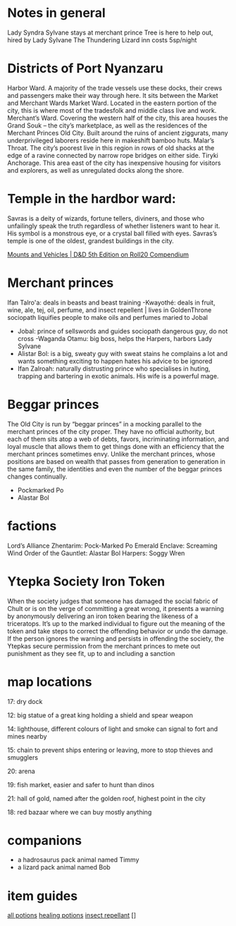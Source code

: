 # Notes in general
Lady Syndra Sylvane stays at merchant prince <ask Tisaia>
Tree is here to help out, hired by Lady Sylvane
The Thundering Lizard inn costs 5sp/night

# Districts of Port Nyanzaru
Harbor Ward. A majority of the trade vessels use these docks, their crews and passengers make their way through here. It sits between the Market and Merchant Wards
Market Ward. Located in the eastern portion of the city, this is where most of the tradesfolk and middle class live and work.
Merchant’s Ward. Covering the western half of the city, this area houses the Grand Souk – the city’s marketplace, as well as the residences of the Merchant Princes
Old City. Built around the ruins of ancient ziggurats, many underprivileged laborers reside here in makeshift bamboo huts.
Malar’s Throat. The city’s poorest live in this region in rows of old shacks at the edge of a ravine connected by narrow rope bridges on either side.
Tiryki Anchorage. This area east of the city has inexpensive housing for visitors and explorers, as well as unregulated docks along the shore.

# Temple in the hardbor ward:
Savras is a deity of wizards, fortune tellers, diviners, and those who unfailingly speak the truth regardless of whether listeners want to hear it. His symbol is a monstrous eye, or a crystal ball filled with eyes. Savras’s temple is one of the oldest, grandest buildings in the city.

[Mounts and Vehicles | D&D 5th Edition on Roll20 Compendium](https://roll20.net/compendium/dnd5e/Mounts%20and%20Vehicles#content)

# Merchant princes
Ifan Talro'a: deals in beasts and beast training
-Kwayothé: deals in fruit, wine, ale, tej, oil, perfume, and insect repellent | lives in GoldenThrone
sociopath
liquifies people to make oils and perfumes
maried to Jobal
- Jobal: prince of sellswords and guides
sociopath
dangerous guy, do not cross
-Waganda Otamu: big boss, helps the Harpers, harbors Lady Sylvane
- Alistar Bol: is a big, sweaty guy with sweat stains
he complains a lot and wants something exciting to happen
hates his advice to be ignored
- Ifan Zalroah: naturally distrusting prince who specialises in huting, trapping and bartering in exotic animals. His wife is a powerful mage.

# Beggar princes
The Old City is run by “beggar princes” in a mocking parallel to the merchant princes of the city proper. They have no official authority, but each of them sits atop a web of debts, favors, incriminating information, and loyal muscle that allows them to get things done with an efficiency that the merchant princes sometimes envy. Unlike the merchant princes, whose positions are based on wealth that passes from generation to generation in the same family, the identities and even the number of the beggar princes changes continually.
- Pockmarked Po
- Alastar Bol

# factions
Lord’s Alliance
Zhentarim: Pock-Marked Po
Emerald Enclave: Screaming Wind
Order of the Gauntlet: Alastar Bol
Harpers: Soggy Wren

# Ytepka Society Iron Token
When the society judges that someone has damaged the social fabric of Chult or is on the verge of committing a great wrong, it presents a warning by anonymously delivering an iron token bearing the likeness of a triceratops. It’s up to the marked individual to figure out the meaning of the token and take steps to correct the offending behavior or undo the damage. If the person ignores the warning and persists in offending the society, the Ytepkas secure permission from the merchant princes to mete out punishment as they see fit, up to and including a sanction

# map locations
17: dry dock

12: big statue of a great king holding a shield and spear weapon

14: lighthouse, different colours of light and smoke can signal to fort and mines nearby

15: chain to prevent ships entering or leaving, more to stop thieves and smugglers

20: arena

19: fish market, easier and safer to hunt than dinos

21: hall of gold, named after the golden roof, highest point in the city

18: red bazaar where we can buy mostly anything

# companions

- a hadrosaurus pack animal named Timmy 
- a lizard pack animal named Bob

# item guides
[all potions](https://2e.aonprd.com/Equipment.aspx?Category=15&Subcategory=18)
[healing potions](https://2e.aonprd.com/Equipment.aspx?ID=186)
[insect repellant](https://tombofannihilation-28.obsidianportal.com/wikis/insect-repellent)
[]